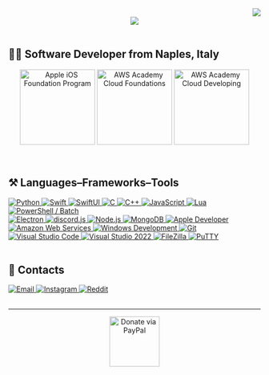 <img align="right" src="https://visitor-badge.laobi.icu/badge?page_id=lorenzomatrullo.lorenzomatrullo&left_color=%23262831&right_color=%23262831"/>

<br>

<div align="center">
    <a href="https://discord.com/users/307921446225838080" target="_blank">
        <img src="https://lanyard.cnrad.dev/api/307921446225838080">
    </a>
</div>

<br>

<h2 align="left">👨‍💻 Software Developer from Naples, Italy</h2>

<p align="center">
    <img src="http://nas.lorenzomatrullo.dev/github-profile/apple-ios-foundation-program.png" width="150" title="Apple iOS Foundation Program"/>
    <img src="http://nas.lorenzomatrullo.dev/github-profile/aws-academy-cloud-foundations.png" width="150" title="AWS Academy Cloud Foundations"/>
    <img src="http://nas.lorenzomatrullo.dev/github-profile/aws-academy-cloud-developing.png" width="150" title="AWS Academy Cloud Developing"/>
</p>

<br>

<h2 align="left">⚒️ Languages–Frameworks–Tools</h2>
<div class="frameworks" align="left">
    <a href="https://github.com/lorenzomatrullo/Python" target="_blank" rel="noreferrer">
        <img src="http://nas.lorenzomatrullo.dev/github-profile/python.svg" title="Python">
    </a>
    <a href="https://github.com/lorenzomatrullo/Swift" target="_blank" rel="noreferrer">
        <img src="http://nas.lorenzomatrullo.dev/github-profile/swift.svg" title="Swift">
    </a>
    <a href="https://github.com/lorenzomatrullo/Swift" target="_blank" rel="noreferrer">
        <img src="http://nas.lorenzomatrullo.dev/github-profile/swiftui.png" title="SwiftUI">
    </a>
    <a href="https://github.com/lorenzomatrullo/c-programming" target="_blank" rel="noreferrer">
        <img src="http://nas.lorenzomatrullo.dev/github-profile/c.svg" title="C">
    </a>
    <a href="https://github.com/lorenzomatrullo/cpp" target="_blank" rel="noreferrer">
        <img src="http://nas.lorenzomatrullo.dev/github-profile/cpp.svg" title="C++">
    </a>
    <a href="https://github.com/lorenzomatrullo/JavaScript" target="_blank" rel="noreferrer">
        <img src="http://nas.lorenzomatrullo.dev/github-profile/javascript.svg" title="JavaScript">
    </a>
    <a href="https://github.com/lorenzomatrullo/Lua" target="_blank" rel="noreferrer">
        <img src="http://nas.lorenzomatrullo.dev/github-profile/lua.svg" title="Lua">
    </a>
    <a href="https://github.com/lorenzomatrullo/Batch" target="_blank" rel="noreferrer">
        <img src="http://nas.lorenzomatrullo.dev/github-profile/powershell.svg" title="PowerShell / Batch">
    </a>
    <br>
    <a href="https://github.com/lorenzomatrullo/electron-template" target="_blank" rel="noreferrer">
        <img src="http://nas.lorenzomatrullo.dev/github-profile/electron.svg" title="Electron">
    </a>
    <a href="https://discord.js.org/" target="_blank" rel="noreferrer">
        <img src="http://nas.lorenzomatrullo.dev/github-profile/discordjs.svg" title="discord.js">
    </a>
    <a href="https://nodejs.org/en" target="_blank" rel="noreferrer">
        <img src="http://nas.lorenzomatrullo.dev/github-profile/nodejs.svg" title="Node.js">
    </a>
    <a href="https://www.mongodb.com/" target="_blank" rel="noreferrer">
        <img src="http://nas.lorenzomatrullo.dev/github-profile/mongodb.svg" title="MongoDB">
    </a>
    <a href="https://developer.apple.com/" target="_blank" rel="noreferrer">
        <img src="http://nas.lorenzomatrullo.dev/github-profile/apple.svg" title="Apple Developer">
    </a>
    <a href="https://aws.amazon.com/training/awsacademy/" target="_blank" rel="noreferrer">
        <img src="http://nas.lorenzomatrullo.dev/github-profile/aws.svg" title="Amazon Web Services">
    </a>
    <a href="https://learn.microsoft.com/en-us/windows/" target="_blank" rel="noreferrer">
        <img src="http://nas.lorenzomatrullo.dev/github-profile/windows.svg" title="Windows Development">
    </a>
    <a href="https://git-scm.com/" target="_blank" rel="noreferrer">
        <img src="http://nas.lorenzomatrullo.dev/github-profile/git.svg" title="Git">
    </a>
    <br>
    <a href="https://code.visualstudio.com/" target="_blank" rel="noreferrer">
        <img src="http://nas.lorenzomatrullo.dev/github-profile/vscode.svg" title="Visual Studio Code">
    </a>
    <a href="https://visualstudio.microsoft.com/vs/" target="_blank" rel="noreferrer">
        <img src="http://nas.lorenzomatrullo.dev/github-profile/vs2022.svg" title="Visual Studio 2022">
    </a>
    <a href="https://filezilla-project.org/" target="_blank" rel="noreferrer">
        <img src="http://nas.lorenzomatrullo.dev/github-profile/filezilla.svg" title="FileZilla">
    </a>
    <a href="https://www.putty.org/" target="_blank" rel="noreferrer">
        <img src="http://nas.lorenzomatrullo.dev/github-profile/putty.svg" title="PuTTY">
    </a>
</div>

<br>

<h2> 📓 Contacts </h2>
<div class="contacts" align="left">
    <a href="mailto:contact@lorenzomatrullo.dev" target="_blank" rel="noreferrer">
        <img src="http://nas.lorenzomatrullo.dev/github-profile/gmail.svg" title="Email">
    </a>
    <a href="https://www.instagram.com/lorenzomatrullo/" target="_blank" rel="noreferrer">
        <img src="http://nas.lorenzomatrullo.dev/github-profile/instagram.svg" title="Instagram">
    </a>
    <a href="https://www.reddit.com/user/Xenovyl/" target="_blank" rel="noreferrer">
        <img src="http://nas.lorenzomatrullo.dev/github-profile/reddit5.png" title="Reddit">
    </a>
</div>

<br>
<hr>

<div align="center">
    <a href="https://www.paypal.com/paypalme/lorenzomatrullo" target="_blank">
        <img style='border:0px;height:100px' src="http://nas.lorenzomatrullo.dev/github-profile/paypal-button.png" title="Donate via PayPal">
    </a>
</div>
